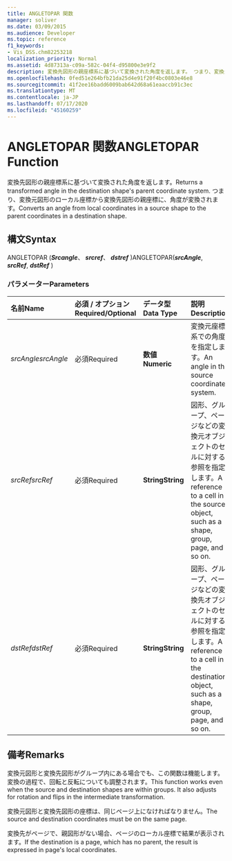 ```yaml
---
title: ANGLETOPAR 関数
manager: soliver
ms.date: 03/09/2015
ms.audience: Developer
ms.topic: reference
f1_keywords:
- Vis_DSS.chm82253218
localization_priority: Normal
ms.assetid: 4d87313a-c09a-582c-04f4-d95800e3e9f2
description: 変換先図形の親座標系に基づいて変換された角度を返します。 つまり、変換元図形のローカル座標から変換先図形の親座標に、角度が変換されます。
ms.openlocfilehash: 0fed51e264bfb21da25d4e91f20f4bc0803e46e8
ms.sourcegitcommit: 41f2ee16badd6009bab642d68a61eaaccb91c3ec
ms.translationtype: MT
ms.contentlocale: ja-JP
ms.lasthandoff: 07/17/2020
ms.locfileid: "45160259"
---
```

# <a name="angletopar-function"></a><span data-ttu-id="3255b-104">ANGLETOPAR 関数</span><span class="sxs-lookup"><span data-stu-id="3255b-104">ANGLETOPAR Function</span></span>

<span data-ttu-id="3255b-105">変換先図形の親座標系に基づいて変換された角度を返します。</span><span class="sxs-lookup"><span data-stu-id="3255b-105">Returns a transformed angle in the destination shape's parent coordinate system.</span></span> <span data-ttu-id="3255b-106">つまり、変換元図形のローカル座標から変換先図形の親座標に、角度が変換されます。</span><span class="sxs-lookup"><span data-stu-id="3255b-106">Converts an angle from local coordinates in a source shape to the parent coordinates in a destination shape.</span></span> 
  
## <a name="syntax"></a><span data-ttu-id="3255b-107">構文</span><span class="sxs-lookup"><span data-stu-id="3255b-107">Syntax</span></span>

<span data-ttu-id="3255b-108">ANGLETOPAR (***Srcangle***、 ***srcref***、 ***dstref*** )</span><span class="sxs-lookup"><span data-stu-id="3255b-108">ANGLETOPAR(***srcAngle***, ***srcRef***, ***dstRef*** )</span></span> 
  
### <a name="parameters"></a><span data-ttu-id="3255b-109">パラメーター</span><span class="sxs-lookup"><span data-stu-id="3255b-109">Parameters</span></span>

|<span data-ttu-id="3255b-110">**名前**</span><span class="sxs-lookup"><span data-stu-id="3255b-110">**Name**</span></span>|<span data-ttu-id="3255b-111">**必須 / オプション**</span><span class="sxs-lookup"><span data-stu-id="3255b-111">**Required/Optional**</span></span>|<span data-ttu-id="3255b-112">**データ型**</span><span class="sxs-lookup"><span data-stu-id="3255b-112">**Data Type**</span></span>|<span data-ttu-id="3255b-113">**説明**</span><span class="sxs-lookup"><span data-stu-id="3255b-113">**Description**</span></span>|
|:-----|:-----|:-----|:-----|
| <span data-ttu-id="3255b-114">_srcAngle_</span><span class="sxs-lookup"><span data-stu-id="3255b-114">_srcAngle_</span></span> <br/> |<span data-ttu-id="3255b-115">必須</span><span class="sxs-lookup"><span data-stu-id="3255b-115">Required</span></span>  <br/> |<span data-ttu-id="3255b-116">**数値**</span><span class="sxs-lookup"><span data-stu-id="3255b-116">**Numeric**</span></span> <br/> |<span data-ttu-id="3255b-117">変換元座標系での角度を指定します。</span><span class="sxs-lookup"><span data-stu-id="3255b-117">An angle in the source coordinate system.</span></span>  <br/> |
| <span data-ttu-id="3255b-118">_srcRef_</span><span class="sxs-lookup"><span data-stu-id="3255b-118">_srcRef_</span></span> <br/> |<span data-ttu-id="3255b-119">必須</span><span class="sxs-lookup"><span data-stu-id="3255b-119">Required</span></span>  <br/> |<span data-ttu-id="3255b-120">**String**</span><span class="sxs-lookup"><span data-stu-id="3255b-120">**String**</span></span> <br/> | <span data-ttu-id="3255b-121">図形、グループ、ページなどの変換元オブジェクトのセルに対する参照を指定します。</span><span class="sxs-lookup"><span data-stu-id="3255b-121">A reference to a cell in the source object, such as a shape, group, page, and so on.</span></span>  <br/> |
| <span data-ttu-id="3255b-122">_dstRef_</span><span class="sxs-lookup"><span data-stu-id="3255b-122">_dstRef_</span></span> <br/> |<span data-ttu-id="3255b-123">必須</span><span class="sxs-lookup"><span data-stu-id="3255b-123">Required</span></span>  <br/> |<span data-ttu-id="3255b-124">**String**</span><span class="sxs-lookup"><span data-stu-id="3255b-124">**String**</span></span> <br/> |<span data-ttu-id="3255b-125">図形、グループ、ページなどの変換先オブジェクトのセルに対する参照を指定します。</span><span class="sxs-lookup"><span data-stu-id="3255b-125">A reference to a cell in the destination object, such as a shape, group, page, and so on.</span></span>  <br/> |
   
## <a name="remarks"></a><span data-ttu-id="3255b-126">備考</span><span class="sxs-lookup"><span data-stu-id="3255b-126">Remarks</span></span>

<span data-ttu-id="3255b-p103">変換元図形と変換先図形がグループ内にある場合でも、この関数は機能します。変換の過程で、回転と反転についても調整されます。</span><span class="sxs-lookup"><span data-stu-id="3255b-p103">This function works even when the source and destination shapes are within groups. It also adjusts for rotation and flips in the intermediate transformation.</span></span>
  
<span data-ttu-id="3255b-129">変換元図形と変換先図形の座標は、同じページ上になければなりません。</span><span class="sxs-lookup"><span data-stu-id="3255b-129">The source and destination coordinates must be on the same page.</span></span>
  
<span data-ttu-id="3255b-130">変換先がページで、親図形がない場合、ページのローカル座標で結果が表示されます。</span><span class="sxs-lookup"><span data-stu-id="3255b-130">If the destination is a page, which has no parent, the result is expressed in page's local coordinates.</span></span>
  

